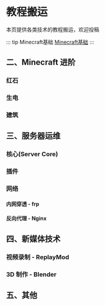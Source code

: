 # 教程搬运

本页提供各类技术的教程搬运，欢迎投稿

::: tip Minecraft基础
[Minecraft基础](/guide/tuorial/basic)
:::

## 二、Minecraft 进阶
### 红石

### 生电

### 建筑

## 三、服务器运维

### 核心(Server Core)

### 插件

### 网络

#### 内网穿透 - frp

#### 反向代理 - Nginx

## 四、新媒体技术

### 视频录制 - ReplayMod

### 3D 制作 - Blender

## 五、其他
